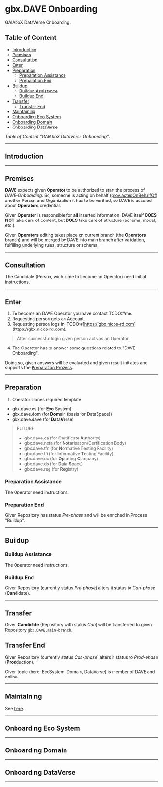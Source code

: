 # gbx.DAVE Onboarding

GAIAboX DataVerse Onboarding.

## Table of Content

- [Introduction](#introduction)
- [Premises](#premises)
- [Consultation](#consultation)
- [Enter](#enter)
- [Preparation](#preparation)
    - [Preparation Assistance](#preparation-assistance)
    - [Preparation End](#preparation-end)
- [Buildup](#buildup)
    - [Buildup Assistance](#buildup-assistance)
    - [Buildup End](#buildup-end)
- [Transfer](#transfer)
    - [Transfer End](#transfer-end)
- [Maintaining](#maintaining)
- [Onboarding Eco System](#onboarding-eco-system)
- [Onboarding Domain](#onboarding-domain)
- [Onboarding DataVerse](#onboarding-dataverse)

*Table of Content "GAIAboX DataVerse Onboarding"*.

---

## Introduction

---

## Premises

**DAVE** expects given **Operator** to be authorized to start the process of _DAVE-Onboarding_. So, someone is
acting on behalf ([prov:actedOnBehalfOf](https://www.w3.org/TR/2013/REC-prov-o-20130430/#actedOnBehalfOf)) another
Person and Organization it has to be verified, so DAVE is assured about **Operators** credential.

Given **Operator** is responsible for **all** inserted information. DAVE itself **DOES NOT** take care of content,
but **DOES** take care of structure (schema, model, etc.).

Given **Operators** editing takes place on current branch (the **Operators** branch) and will be merged by DAVE into
main branch after validation, fulfilling underlying rules, structure or schema.

---

## Consultation

The Candidate (Person, wich aime to become an Operator) need initial instructions.

---

## Enter

1. To become an DAVE Operator you have contact TODO:#me.
2. Requesting person gets an Account.
3. Requesting person logs in: TODO:#[https://gbx.nicos-rd.com](https://gbx.nicos-rd.com).

> After successful login given person acts as an Operator.

4. The Operator has to answer some questions related to "DAVE-Onboarding".

Doing so, given answers will be evaluated and given result initiates and supports
the [Preparation Prozess](#preparation).

---

## Preparation

1. Operator clones required template

- gbx.dave.es     (for **Eco** System)
- gbx.dave.dom    (for **Dom**ain (basis for DataSpace))
- gbx.dave.dave   (for **Da**ta**Ve**rse)

> FUTURE
> - gbx.dave.ca   (for **C**ertificate **Au**thority)
> - gbx.dave.nota (for **Not**arisation/Certification Body)
> - gbx.dave.tfn  (for **N**ormative **T**esting **F**acility)
> - gbx.dave.tfi  (for **I**nformative **T**esting **F**acility)
> - gbx.dave.oc   (for **Op**rating **C**ompany)
> - gbx.dave.ds   (for **D**ata **S**pace)
> - gbx.dave.reg  (for **Reg**istry)

### Preparation Assistance

The Operator need instructions.

### Preparation End

Given Repository has status _Pre-phase_ and will be enriched in Process "Buildup".

---

## Buildup

### Buildup Assistance

The Operator need instructions.

### Buildup End

Given Repository (currently status _Pre-phase_) alters it status to _Can-phase_ (**Can**didate).

---

## Transfer

Given **Candidate** (Repository with status _Can_) will be transferred to given Repository `gbx.DAVE.main-branch`.

## Transfer End

Given Repository (currently status _Can-phase_) alters it status to _Prod-phase_ (**Prod**duction).

Given topic (here: EcoSystem, Domain, DataVerse) is member of DAVE and online.

---

## Maintaining

See [here](../maintenance/README.md).

---

## Onboarding Eco System

---

## Onboarding Domain

---

## Onboarding DataVerse

---